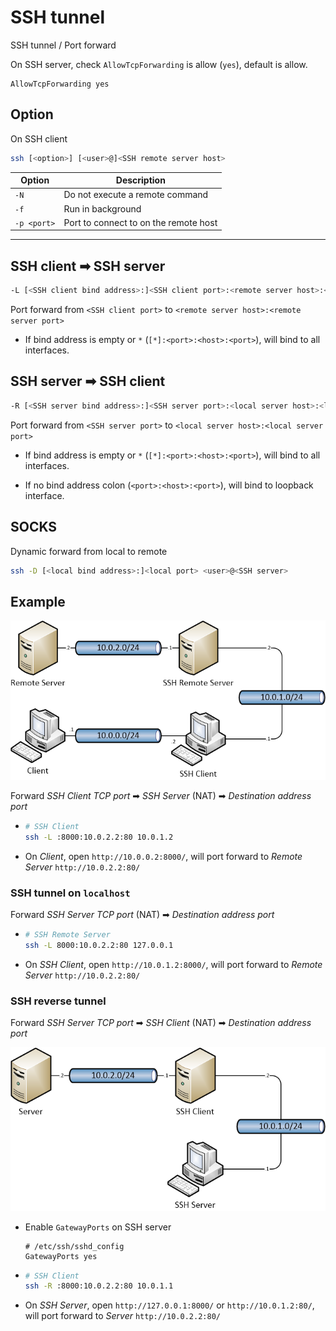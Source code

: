# SSH tunnel

SSH tunnel / Port forward

On SSH server, check `AllowTcpForwarding` is allow (`yes`), default is allow.

```text title="/etc/ssh/sshd_config"
AllowTcpForwarding yes
```

## Option

On SSH client

```bash
ssh [<option>] [<user>@]<SSH remote server host>
```

| Option | Description |
| - | - |
| `-N` | Do not execute a remote command |
| `-f` | Run in background |
| `-p <port>` | Port to connect to on the remote host |

---

## SSH client ➡ SSH server

```bash
-L [<SSH client bind address>:]<SSH client port>:<remote server host>:<remote server port>
```

Port forward from `<SSH client port>` to `<remote server host>:<remote server port>`

- If bind address is empty or `*` (`[*]:<port>:<host>:<port>`), will bind to all interfaces.

## SSH server ➡ SSH client

```bash
-R [<SSH server bind address>:]<SSH server port>:<local server host>:<local server port>
```

Port forward from `<SSH server port>` to `<local server host>:<local server port>`

- If bind address is empty or `*` (`[*]:<port>:<host>:<port>`), will bind to all interfaces.

- If no bind address colon (`<port>:<host>:<port>`), will bind to loopback interface.

## SOCKS

Dynamic forward from local to remote

```bash
ssh -D [<local bind address>:]<local port> <user>@<SSH server>
```

## Example

![SSH Tunnel](img/SSH&#32;Tunnel.png)

Forward *SSH Client TCP port* ➡ *SSH Server* (NAT) ➡ *Destination address port*

- ```bash
  # SSH Client
  ssh -L :8000:10.0.2.2:80 10.0.1.2
  ```

- On *Client*, open `http://10.0.0.2:8000/`, will port forward to *Remote Server* `http://10.0.2.2:80/`

### SSH tunnel on `localhost`

Forward *SSH Server TCP port* (NAT) ➡ *Destination address port*

- ```bash
  # SSH Remote Server
  ssh -L 8000:10.0.2.2:80 127.0.0.1
  ```

- On *SSH Client*, open `http://10.0.1.2:8000/`, will port forward to *Remote Server* `http://10.0.2.2:80/`

### SSH reverse tunnel

Forward *SSH Server TCP port* ➡ *SSH Client* (NAT) ➡ *Destination address port*

![SSH Reverse Tunnel](img/SSH&#32;Reverse&#32;Tunnel.png)

- Enable `GatewayPorts` on SSH server
  ```
  # /etc/ssh/sshd_config
  GatewayPorts yes
  ```
- ```bash
  # SSH Client
  ssh -R :8000:10.0.2.2:80 10.0.1.1
  ```

- On *SSH Server*, open `http://127.0.0.1:8000/` or `http://10.0.1.2:80/`, will port forward to *Server* `http://10.0.2.2:80/`

